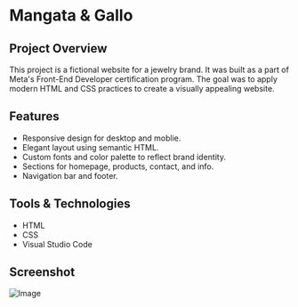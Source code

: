 ﻿# Mangata & Gallo

## Project Overview
This project is a fictional website for a jewelry brand. It was built as a part of Meta's Front-End Developer certification program. The goal was to apply modern HTML and CSS practices to create a visually appealing website.

## Features
- Responsive design for desktop and moblie.
- Elegant layout using semantic HTML.
- Custom fonts and color palette to reflect brand identity.
- Sections for homepage, products, contact, and info.
- Navigation bar and footer.

## Tools & Technologies
- HTML
- CSS
- Visual Studio Code

## Screenshot
![Image](https://github.com/user-attachments/assets/4e5281a5-71e8-4b83-91a2-8aebdb3d6ec4)
